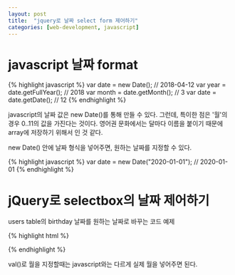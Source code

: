 ```yaml
---
layout: post
title:  "jquery로 날짜 select form 제어하기"
categories: [web-development, javascript]
---
```


# javascript 날짜 format

{% highlight javascript %}
var date = new Date();			// 2018-04-12
var year = date.getFullYear();  // 2018
var month = date.getMonth();    // 3
var date = date.getDate();      // 12
{% endhighlight %}

javascript의 날짜 값은 new Date()를 통해 만들 수 있다.
그런데, 특이한 점은 '월'의 경우 0..11의 값을 가진다는 것이다.
영어권 문화에서는 달마다 이름을 붙이기 때문에 array에 저장하기 위해서 인 것 같다.
<br>

new Date() 안에 날짜 형식을 넣어주면, 원하는 날짜를 지정할 수 있다.

{% highlight javascript %}
var date = new Date("2020-01-01");
// 2020-01-01
{% endhighlight %}

# jQuery로 selectbox의 날짜 제어하기

users table의 birthday 날짜를 원하는 날짜로 바꾸는 코드 예제

{% highlight html %}
<script>
  // 2016-09-03
  $("#user_birthday_1i").val("2016");
  $("#user_birthday_2i").val("9");
  $("#user_birthday_3i").val("3");
</script>
{% endhighlight %}

val()로 월을 지정할때는 javascript와는 다르게 실제 월을 넣어주면 된다.